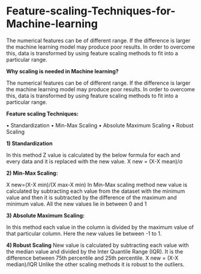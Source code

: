 # Feature-scaling-Techniques-for-Machine-learning
The numerical features can be of different range. If the difference is larger the machine learning model may produce poor results. In order to overcome this, data is transformed by using feature scaling methods to fit into a particular range.

**Why scaling is needed in Machine learning?**

The numerical features can be of different range. If the difference is larger the machine learning model may produce poor results. In order to overcome this, data is transformed by using feature scaling methods to fit into a particular range.

**Feature scaling Techniques:**

•	Standardization
•	Min-Max Scaling
•	Absolute Maximum Scaling
•	Robust Scaling

**1)	Standardization**

In this method Z value is calculated by the below formula for each and every data and it is replaced with the new value.
X new = (X-X mean)/σ

**2)	Min-Max Scaling:**

X new=(X-X min)/(X max-X min)
In Min-Max scaling method new value is calculated by subtracting each value from the dataset with the minimum value and then it is subtracted by the difference of the maximum and minimum value. All the new values lie in between 0 and 1

**3)	Absolute Maximum Scaling:**

In this method each value in the column is divided by the maximum value of that particular column. Here the new values lie between -1 to 1.

**4)	Robust Scaling**
New value is calculated by subtracting each value with the median value and divided by the Inter Quantile Range (IQR). It is the difference between 75th percentile and 25th percentile. 
X new = (X-X median)/IQR
Unlike the other scaling methods it is robust to the outliers.


